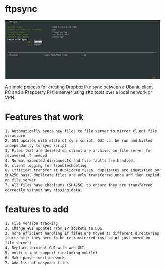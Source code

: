 # ftpsync
![](GUI.png)

A simple process for creating Dropbox like sync between a Ubuntu client PC and a Raspberry Pi file server using sftp tools over a local network or VPN. 

# Features that work
    1. Automatically syncs new files to file server to mirror client file structure
    2. GUI updates with state of sync script, GUI can be run and killed independantly to sync script
    3. Files that are deleted on client are archived on file server for recovered if needed
    4. Normal expected disconnects and file faults are handled. 
    5. client logging for troubleshooting
    6. Efficient transfer of duplicate files, duplicates are identified by SHA256 hash, duplicate files are only transferred once and then copied on file server
    7. All files have checksums (SHA256) to ensure they are transferred correctly without any missing data. 
    
# features to add
    1. File version tracking
    2. Change GUI updates from IP sockets to UDS.
    3. more efficient handling if files are moved to different directories (currrently they need to be retransferred instead of just moved on file server)
    4. Replace terminal GUI with web GUI
    5. multi client support (including mobile)
    6. Make pause function work
    7. Add list of unsynced files